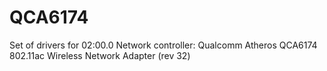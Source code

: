 # QCA6174
Set of drivers for 02:00.0 Network controller: Qualcomm Atheros QCA6174 802.11ac Wireless Network Adapter (rev 32)
